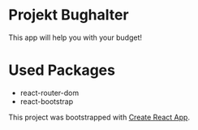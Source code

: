 # Projekt Bughalter 

This app will help you with your budget!

# Used Packages
* react-router-dom
* react-bootstrap




This project was bootstrapped with [Create React App](https://github.com/facebook/create-react-app).
